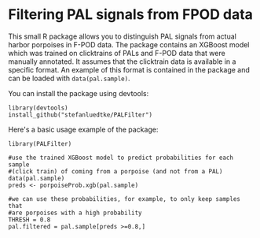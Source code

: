 # Filtering PAL signals from FPOD data

This small R package allows you to distinguish PAL signals from actual harbor porpoises in F-POD data. 
The package contains an XGBoost model which was trained on clicktrains of PALs and F-POD data that were manually annotated.
It assumes that the clicktrain data is available in a specific format. An example of this format is contained in the package and can be loaded with `data(pal.sample)`. 

You can install the package using devtools:
```
library(devtools)
install_github("stefanluedtke/PALFilter")
```

Here's a basic usage example of the package: 
```
library(PALFilter)

#use the trained XGBoost model to predict probabilities for each sample
#(click train) of coming from a porpoise (and not from a PAL)
data(pal.sample)
preds <- porpoiseProb.xgb(pal.sample)

#we can use these probabilities, for example, to only keep samples that
#are porpoises with a high probability
THRESH = 0.8
pal.filtered = pal.sample[preds >=0.8,]
```
